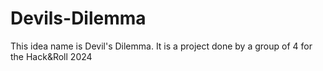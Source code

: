 # Devils-Dilemma
This idea name is Devil's Dilemma. It is a project done by a group of 4 for the Hack&amp;Roll 2024
